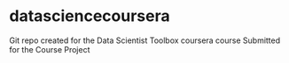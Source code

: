 datasciencecoursera
===================

Git repo created for the Data Scientist Toolbox coursera course
Submitted for the Course Project

